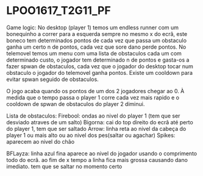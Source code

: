 # LPOO1617_T2G11_PF

Game logic: 
No desktop (player 1) temos um endless runner com um bonequinho a correr para a esquerda sempre no mesmo x do ecrâ, este boneco tem determinados pontos
de cada vez que passa um obstaculo ganha um certo n de pontos, cada vez que sore dano perde pontos.
No telemovel temos um menu com uma lista de obstaculos cada um com determinado custo, o jogador tem determinado n de pontos e gasta-os 
a fazer spwan de obstaculos, cada vez que o jogador do desktop tocar num obstaculo o jogador do telemovel ganha pontos. Existe um
cooldown para evitar spwan seguido de obstaculos.

O jogo acaba quando os pontos de um dos 2 jogadores chegar ao 0.
À medida que o tempo passa o player 1 corre cada vez mais rapido e o cooldown de spwan de obstaculos do player 2 diminui.

Lista de obstaculos:
Firebool: ondas ao nivel do player 1 (tem que ser desviado atraves de um salto)
Bigorna: cai do top direito do ecrâ até perto do player 1, tem que ser saltado
Arrow: linha reta ao nivel da cabeça do player 1 ou mais alto ou ao nivel dos pes(saltar ou agachar)
Spikes: aparecem ao nivel do chão

BFLayza: linha azul fina aparece ao nivel do jogador usando o comprimento todo do ecrâ. ao fim de x tempo a linha fica mais grossa causando
dano imediato. tem que se saltar no momento certo

